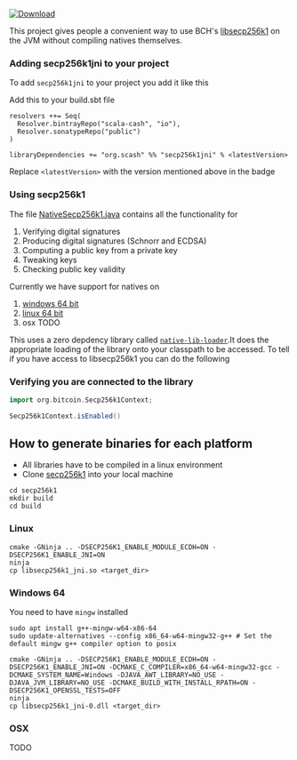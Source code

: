 [ ![Download](https://api.bintray.com/packages/scala-cash/io/secp256k1jni/images/download.svg) ](https://bintray.com/scala-cash/io/secp256k1jni/_latestVersion)

This project gives people a convenient way to use BCH's [libsecp256k1](https://github.com/scala-cash/secp256k1) on the JVM without compiling natives themselves. 

### Adding secp256k1jni to your project

To add `secp256k1jni` to your project you add it like this 

Add this to your build.sbt file

```
resolvers ++= Seq(
  Resolver.bintrayRepo("scala-cash", "io"),
  Resolver.sonatypeRepo("public")
)

libraryDependencies += "org.scash" %% "secp256k1jni" % <latestVersion>
```

Replace `<latestVersion>` with the version mentioned above in the badge

### Using secp256k1

The file [NativeSecp256k1.java](src/main/java/org/bitcoin/NativeSecp256k1.java) contains all the functionality for 

1. Verifying digital signatures
2. Producing digital signatures (Schnorr and ECDSA)
3. Computing a public key from a private key
4. Tweaking keys
5. Checking public key validity
 

Currently we have support for natives on

1. [windows 64 bit](natives/windows_64)
2. [linux 64 bit](natives/linux_64)
3. osx TODO

This uses a zero depdency library called [`native-lib-loader`](https://github.com/scijava/native-lib-loader).It does the appropriate loading of the library onto your classpath to be accessed. To tell if you have access to libsecp256k1 you can do the following

### Verifying you are connected to the library
```scala
import org.bitcoin.Secp256k1Context;

Secp256k1Context.isEnabled()
```

## How to generate binaries for each platform
- All libraries have to be compiled in a linux environment
- Clone [secp256k1](https://github.com/scala-cash/secp256k1) into your local machine

```
cd secp256k1
mkdir build
cd build
```

### Linux

```
cmake -GNinja .. -DSECP256K1_ENABLE_MODULE_ECDH=ON -DSECP256K1_ENABLE_JNI=ON
ninja
cp libsecp256k1_jni.so <target_dir>
```

### Windows 64
You need to have `mingw` installed
```
sudo apt install g++-mingw-w64-x86-64
sudo update-alternatives --config x86_64-w64-mingw32-g++ # Set the default mingw g++ compiler option to posix
```

```
cmake -GNinja .. -DSECP256K1_ENABLE_MODULE_ECDH=ON -DSECP256K1_ENABLE_JNI=ON -DCMAKE_C_COMPILER=x86_64-w64-mingw32-gcc -DCMAKE_SYSTEM_NAME=Windows -DJAVA_AWT_LIBRARY=NO_USE -DJAVA_JVM_LIBRARY=NO_USE -DCMAKE_BUILD_WITH_INSTALL_RPATH=ON -DSECP256K1_OPENSSL_TESTS=OFF
ninja
cp libsecp256k1_jni-0.dll <target_dir>
```

### OSX

TODO